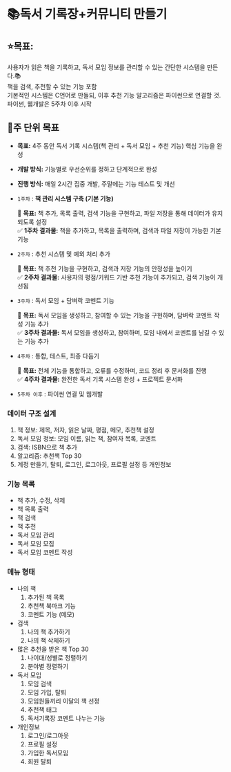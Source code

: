 # 📚독서 기록장+커뮤니티 만들기

## ⭐️목표:
사용자가 읽은 책을 기록하고, 독서 모임 정보를 관리할 수 있는 간단한 시스템을 만든다.📚<br>
책을 검색, 추천할 수 있는 기능 포함<br>
기본적인 시스템은 C언어로 만들되, 이후 추천 기능 알고리즘은 파이썬으로 연결할 것.<br>
파이썬, 웹개발은 5주차 이후 시작

## 🎯주 단위 목표

- **목표:** 4주 동안 독서 기록 시스템(책 관리 + 독서 모임 + 추천 기능) 핵심 기능을 완성
- **개발 방식:** 기능별로 우선순위를 정하고 단계적으로 완성
- **진행 방식:** 매일 2시간 집중 개발, 주말에는 기능 테스트 및 개선

- `1주차` : **책 관리 시스템 구축 (기본 기능)**
    
    📌 **목표:** 책 추가, 목록 출력, 검색 기능을 구현하고, 파일 저장을 통해 데이터가 유지되도록 설정    
    ✅ **1주차 결과물:** 책을 추가하고, 목록을 출력하며, 검색과 파일 저장이 가능한 기본 기능
    
- `2주차` : 추천 시스템 및 예외 처리 추가
    
    📌 **목표:** 책 추천 기능을 구현하고, 검색과 저장 기능의 안정성을 높이기<br>
    ✅ **2주차 결과물:** 사용자의 평점/키워드 기반 추천 기능이 추가되고, 검색 기능이 개선됨
    
- `3주차` : 독서 모임 + 담벼락 코멘트 기능
    
    📌 **목표:** 독서 모임을 생성하고, 참여할 수 있는 기능을 구현하며, 담벼락 코멘트 작성 기능 추가<br>
    ✅ **3주차 결과물:** 독서 모임을 생성하고, 참여하며, 모임 내에서 코멘트를 남길 수 있는 기능 추가
    
- `4주차` : 통합, 테스트, 최종 다듬기
    
    📌 **목표:** 전체 기능을 통합하고, 오류를 수정하며, 코드 정리 후 문서화를 진행<br>
    ✅ **4주차 결과물:** 완전한 독서 기록 시스템 완성 + 프로젝트 문서화
    
- `5주차 이후` : 파이썬 연결 및 웹개발

### 데이터 구조 설계

1. 책 정보: 제목, 저자, 읽은 날짜, 평점, 메모, 추천책 설정
2. 독서 모임 정보: 모임 이름, 읽는 책, 참여자 목록, 코멘트
3. 검색: ISBN으로 책 추가
4. 알고리즘: 추천책 Top 30
5. 계정 만들기, 탈퇴, 로그인, 로그아웃, 프로필 설정 등 개인정보

### 기능 목록

- 책 추가, 수정, 삭제
- 책 목록 출력
- 책 검색
- 책 추천
- 독서 모임 관리
- 독서 모임 모집
- 독서 모임 코멘트 작성

### 메뉴 형태

- 나의 책
    1. 추가된 책 목록
    2. 추천책 북마크 기능
    3. 코멘트 기능 (메모) 
- 검색
    1. 나의 책 추가하기
    2. 나의 책 삭제하기
- 많은 추천을 받은 책 Top 30
    1. 나이대/성별로 정렬하기
    2. 분야별 정렬하기
- 독서 모임
    1. 모임 검색
    2. 모임 가입, 탈퇴
    3. 모임원들끼리 이달의 책 선정
    4. 추천책 태그
    5. 독서기록장 코멘트 나누는 기능
- 개인정보
    1. 로그인/로그아웃
    2. 프로필 설정
    3. 가입한 독서모임
    4. 회원 탈퇴
